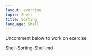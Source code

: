 ```yaml
---
layout: exercise
topic: Shell
title: Sorting 
language: Shell
---
```

Uncomment below to work on exercise

<!--

*Review the `sort` command in more detail*

**What Does `sort -n` Do?**

Create a file called `numbers.txt` using `nano` and
enter the following lines:

~~~
10
2
19
22
6
~~~

**Question 6**: Run `sort` on the file `numbers.txt` and submit the output as 
part of your homework. 

**Question 7**: Run `sort -n` on the same input file and report the output as 
part of your homework.

**Question 8**: In one sentence, explain briefly what `-n` is doing for the sort command. 
Use the help function if you need it.

Remember, that the `sort` command does **not** change the file!
Instead, it sends the sorted result as an output to the screen. 
Run the command `cat numbers.txt` to prove this.

**Change** your directory to  `/datashell/molecules/`

(By now you should be able to do this!)

There are six datafiles in this directory. Using the wildcard `*` 
run the command `wc -l *.pdb`

The output should be:
```
  20 cubane.pdb
  12 ethane.pdb
   9 methane.pdb
  30 octane.pdb
  21 pentane.pdb
  15 propane.pdb
 107 total
 ```

This is showing us the number of lines or lengths of each file, but what if we 
wanted the lengths to be in numerical order? One way to do that is by first 
sending the output of `wc -l *.pdb` to a file
instead of to the terminal. We can do this using 

`wc -l *.pdb > lengths.txt`

Run the command `wc -l *.pdb > lengths.txt` and use `ls` to show that 
a new file named `lengths.txt` is in the `/datashell/molecules/` directory.
Then use the `cat` command to display `lengths.txt` in the terminal window.
It should look like the output from the command `wc -l *.pdb` above.

Now run the command:

~~~
$ sort -n lengths.txt
~~~

**Question9**: What is the output of `sort -n lengths.txt`?

Remember we said that the `sort` command does not change the file? 
Convince yourself this is true by running 
```
cat lengths.txt
```
We can put the sorted list of lines in another file called `sorted-lengths.txt`
by putting `> sorted-lengths.txt` after the command,
just as we used `> lengths.txt` to put the output of `wc` into `lengths.txt`.

**Question10**: Create a file named `sorted-lengths.txt` by 
directing the output to a file for the command `sort -n lengths.txt`
and sumbit the command itself and also the output of 

`cat sorted-lengths.txt`

as part of your homework.

**Important Note #1**: After creating `sorted-lengths.txt`, we can run another command called `head` 
to get the first line in `sorted-lengths.txt`:
~~~
$ head -n 1 sorted-lengths.txt
  9  methane.pdb
~~~

Using `-n 1` with `head` tells `head` that
we only want the first line of the file;
`-n 20` would get the first 20,
and so on. The default value for the number of lines using `head`
is 10 lines.

**Important Note#2**: Because `sorted-lengths.txt` contains the lengths of our files 
ordered from least to greatest,
the output of `head` ***must*** be the file with the **fewest lines**.
-->

Shell-Sorting-Shell.md